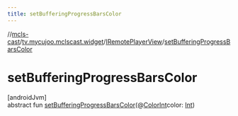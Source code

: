 ```yaml
---
title: setBufferingProgressBarsColor
---
```

//[mcls-cast](../../../index.html)/[tv.mycujoo.mclscast.widget](../index.html)/[IRemotePlayerView](index.html)/[setBufferingProgressBarsColor](set-buffering-progress-bars-color.html)



# setBufferingProgressBarsColor



[androidJvm]\
abstract fun [setBufferingProgressBarsColor](set-buffering-progress-bars-color.html)(@[ColorInt](https://developer.android.com/reference/kotlin/androidx/annotation/ColorInt.html)color: [Int](https://kotlinlang.org/api/latest/jvm/stdlib/kotlin/-int/index.html))




